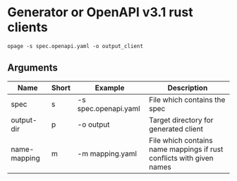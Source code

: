 # Generator or OpenAPI v3.1 rust clients

```
opage -s spec.openapi.yaml -o output_client
```

## Arguments

| Name         | Short | Example              | Description                                                          |
| ------------ | ----- | -------------------- | -------------------------------------------------------------------- |
| spec         | s     | -s spec.openapi.yaml | File which contains the spec                                         |
| output-dir   | p     | -o output            | Target directory for generated client                                |
| name-mapping | m     | -m mapping.yaml      | File which contains name mappings if rust conflicts with given names |
